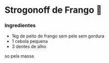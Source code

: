 # Strogonoff de Frango :chicken:


### Ingredientes

- 1kg de peito de frango sem pele sem gordura
- 1 cebola pequena
- 3 dentes de alho

so pela massa

